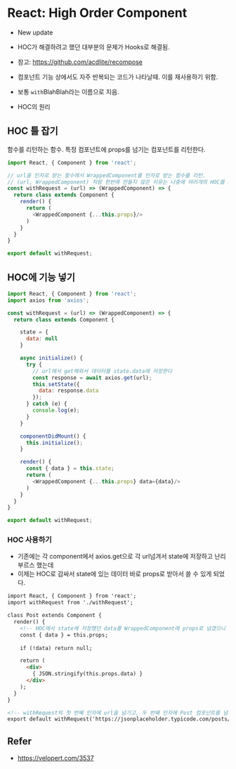 # React: High Order Component

* New update
- HOC가 해결하려고 했던 대부분의 문제가 Hooks로 해결됨.
- 참고: https://github.com/acdlite/recompose

- 컴포넌트 기능 상에서도 자주 반복되는 코드가 나타날때. 이를 재사용하기 위함.
- 보통 `with`BlahBlah라는 이름으로 지음.
- HOC의 원리

## HOC 틀 잡기

함수를 리턴하는 함수. 특정 컴포넌트에 props를 넘기는 컴포넌트를 리턴한다.

```js
import React, { Component } from 'react';

// url을 인자로 받는 함수에서 WrappedComponent를 인자로 받는 함수를 리턴.
// (url, WrappedComponent) 처럼 한번에 만들지 않은 이유는 나중에 여러개의 HOC를 사용할 때 cmpose같은 함수로 편하게 사용하기 위함
const withRequest = (url) => (WrappedComponent) => {
  return class extends Component {
    render() {
      return (
        <WrappedComponent {...this.props}/>
      )
    }
  }
}

export default withRequest;
```

## HOC에 기능 넣기

```js
import React, { Component } from 'react';
import axios from 'axios';

const withRequest = (url) => (WrappedComponent) => {
  return class extends Component {

    state = {
      data: null
    }

    async initialize() {
      try {
        // url에서 get해와서 데이터를 state.data에 저장한다
        const response = await axios.get(url);
        this.setState({
          data: response.data
        });
      } catch (e) {
        console.log(e);
      }
    }

    componentDidMount() {
      this.initialize();
    }

    render() {
      const { data } = this.state;
      return (
        <WrappedComponent {...this.props} data={data}/>
      )
    }
  }
}

export default withRequest;
```

### HOC 사용하기
- 기존에는 각 component에서 axios.get으로 각 url넘겨서 state에 저장하고 난리 부르스 했는데
- 이제는 HOC로 감싸서 state에 있는 데이터 바로 props로 받아서 쓸 수 있게 되었다.

```html
import React, { Component } from 'react';
import withRequest from './withRequest';

class Post extends Component {
  render() {
    <!-- HOC에서 state에 저장했던 data를 WrappedComponent에 props로 넘겼으니 여기서도 props로 받아서 쓸 수 있는것임 -->
    const { data } = this.props;
    
    if (!data) return null;

    return (
      <div>
        { JSON.stringify(this.props.data) }    
      </div>
    );
  }
}

<!-- withRequest의 첫 번째 인자에 url을 넘기고, 두 번째 인자에 Post 컴포넌트를 넘긴다. -->
export default withRequest('https://jsonplaceholder.typicode.com/posts/1')(Post);
```

## Refer
- https://velopert.com/3537
